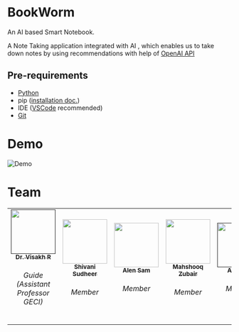 # BookWorm
An AI based Smart Notebook.

A Note Taking application integrated with AI , which enables us to take down notes by using recommendations with help of [OpenAI API](https://openai.com/api/)

## Pre-requirements

- [Python](https://www.python.org/downloads/)
- pip ([installation doc.](https://pip.pypa.io/en/stable/installation/))
- IDE ([VSCode](https://code.visualstudio.com/) recommended)
- [Git](https://git-scm.com/download/win)

# Demo
![Demo](static/Video/demo.GIF)

# Team

<table>
  <tr>
    <td align="center"><a href=""><img src="https://gecidukki.ac.in/faculty/96-SD2W.jpg" width="100px;" alt=""/><br /><sub><b>Dr. Visakh R</b></sub></a><br /><h6>Guide<br>(Assistant Professor GECI)</h6></td>
   <td align="center"><a href="https://github.com/Shivani-Sudheer"><img src="https://avatars.githubusercontent.com/Shivani-Sudheer?s=100" width="100px;" alt=""/><br /><sub><b>Shivani Sudheer​</b></sub></a><br /><h6>Member</h6></td>
   <td align="center"><a href="https://github.com/AlenSamAntony"><img src="https://avatars.githubusercontent.com/AlenSamAntony?s=100" width="100px;" alt=""/><br /><sub><b>Alen Sam​</b></sub></a><br /><h6>Member</h6></td>
   <td align="center"><a href="https://github.com/MQ-xz"><img src="https://avatars.githubusercontent.com/MQ-xz?s=100" width="100px;" alt=""/><br /><sub><b>Mahshooq Zubair​</b></sub></a><br /><h6>Member</h6></td>
   <td align="center"><a href=""><img src="https://avatars.githubusercontent.com/404?s=100" width="100px;" alt=""/><br /><sub><b>Aadith S​</b></sub></a><br /><h6>Member</h6></td>
</table>